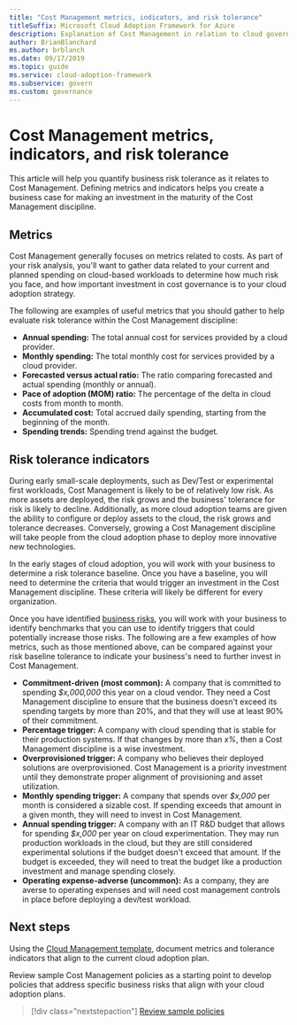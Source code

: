 ```yaml
---
title: "Cost Management metrics, indicators, and risk tolerance"
titleSuffix: Microsoft Cloud Adoption Framework for Azure
description: Explanation of Cost Management in relation to cloud governance
author: BrianBlanchard
ms.author: brblanch
ms.date: 09/17/2019
ms.topic: guide
ms.service: cloud-adoption-framework
ms.subservice: govern
ms.custom: governance
---
```


# Cost Management metrics, indicators, and risk tolerance

This article will help you quantify business risk tolerance as it relates to Cost Management. Defining metrics and indicators helps you create a business case for making an investment in the maturity of the Cost Management discipline.

## Metrics

Cost Management generally focuses on metrics related to costs. As part of your risk analysis, you'll want to gather data related to your current and planned spending on cloud-based workloads to determine how much risk you face, and how important investment in cost governance is to your cloud adoption strategy.

The following are examples of useful metrics that you should gather to help evaluate risk tolerance within the Cost Management discipline:

- **Annual spending:** The total annual cost for services provided by a cloud provider.
- **Monthly spending:** The total monthly cost for services provided by a cloud provider.
- **Forecasted versus actual ratio:** The ratio comparing forecasted and actual spending (monthly or annual).
- **Pace of adoption (MOM) ratio:** The percentage of the delta in cloud costs from month to month.
- **Accumulated cost:** Total accrued daily spending, starting from the beginning of the month.
- **Spending trends:** Spending trend against the budget.

## Risk tolerance indicators

During early small-scale deployments, such as Dev/Test or experimental first workloads, Cost Management is likely to be of relatively low risk. As more assets are deployed, the risk grows and the business' tolerance for risk is likely to decline. Additionally, as more cloud adoption teams are given the ability to configure or deploy assets to the cloud, the risk grows and tolerance decreases. Conversely, growing a Cost Management discipline will take people from the cloud adoption phase to deploy more innovative new technologies.

In the early stages of cloud adoption, you will work with your business to determine a risk tolerance baseline. Once you have a baseline, you will need to determine the criteria that would trigger an investment in the Cost Management discipline. These criteria will likely be different for every organization.

Once you have identified [business risks](./business-risks.md), you will work with your business to identify benchmarks that you can use to identify triggers that could potentially increase those risks. The following are a few examples of how metrics, such as those mentioned above, can be compared against your risk baseline tolerance to indicate your business's need to further invest in Cost Management.

- **Commitment-driven (most common):** A company that is committed to spending _$x,000,000_ this year on a cloud vendor. They need a Cost Management discipline to ensure that the business doesn't exceed its spending targets by more than 20%, and that they will use at least 90% of their commitment.
- **Percentage trigger:** A company with cloud spending that is stable for their production systems. If that changes by more than _x%_, then a Cost Management discipline is a wise investment.
- **Overprovisioned trigger:** A company who believes their deployed solutions are overprovisioned. Cost Management is a priority investment until they demonstrate proper alignment of provisioning and asset utilization.
- **Monthly spending trigger:** A company that spends over _$x,000_ per month is considered a sizable cost. If spending exceeds that amount in a given month, they will need to invest in Cost Management.
- **Annual spending trigger:** A company with an IT R&D budget that allows for spending _$x,000_ per year on cloud experimentation. They may run production workloads in the cloud, but they are still considered experimental solutions if the budget doesn't exceed that amount. If the budget is exceeded, they will need to treat the budget like a production investment and manage spending closely.
- **Operating expense-adverse (uncommon):** As a company, they are averse to operating expenses and will need cost management controls in place before deploying a dev/test workload.

## Next steps

Using the [Cloud Management template](./template.md), document metrics and tolerance indicators that align to the current cloud adoption plan.

Review sample Cost Management policies as a starting point to develop policies that address specific business risks that align with your cloud adoption plans.

> [!div class="nextstepaction"]
> [Review sample policies](./policy-statements.md)
